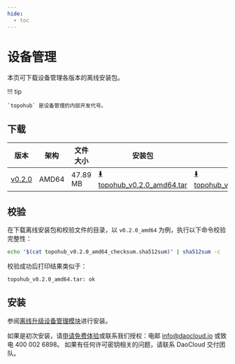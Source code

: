 ```yaml
---
hide:
  - toc
---
```


# 设备管理

本页可下载设备管理各版本的离线安装包。

!!! tip

    `topohub` 是设备管理的内部开发代号。

## 下载


| 版本 | 架构 | 文件大小 | 安装包 | 校验文件 | 更新日期 |
| ---- | ---- | -------- | ------ | -------- | -------- |
| [v0.2.0](../../topohub/intro/release-notes.md) | AMD64 | 47.89 MB | [:arrow_down: topohub_v0.2.0_amd64.tar](https://qiniu-download-public.daocloud.io/DaoCloud_Enterprise/topohub_v0.2.0_amd64.tar) | [:arrow_down: topohub_v0.2.0_amd64_checksum.sha512sum](https://qiniu-download-public.daocloud.io/DaoCloud_Enterprise/topohub_v0.2.0_amd64_checksum.sha512sum) | 2025-06-17 |

## 校验

在下载离线安装包和校验文件的目录，以 `v0.2.0_amd64` 为例，执行以下命令校验完整性：

```sh
echo "$(cat topohub_v0.2.0_amd64_checksum.sha512sum)" | sha512sum -c
```

校验成功后打印结果类似于：

```none
topohub_v0.2.0_amd64.tar: ok
```

## 安装

参阅[离线升级设备管理模块](../../topohub/intro/offline-upgrade.md)进行安装。

如果是初次安装，请[申请免费体验](../../dce/license0.md)或联系我们授权：电邮 info@daocloud.io 或致电 400 002 6898。
如果有任何许可密钥相关的问题，请联系 DaoCloud 交付团队。
